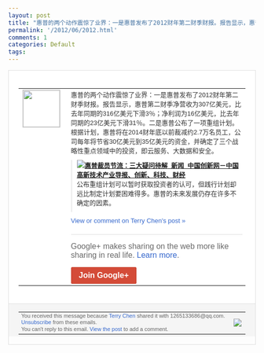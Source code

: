 ```yaml
---
layout: post
title: "惠普的两个动作震惊了业界：一是惠普发布了2012财年第二财季财报。报告显示，惠普第..."
permalink: '/2012/06/2012.html'
comments: 1
categories: Default
tags: 
---
```

<div style="border:solid 1px #dfdfdf;color:#686868;font:13px Arial"><div style="background-color:#fff;padding:20px;"><table cellpadding="0" cellspacing="0"><tr><td style="padding-right:15px;vertical-align:top"><a href="https://plus.google.com/_/notifications/ngemlink?&amp;emid=COjf-vv_sLACFeYiQAodtDAAAA&amp;path=%2F108643996575278738906&amp;dt=1338689758083"><img height="75" src="https://lh3.googleusercontent.com/-KKRGTyJ5Bl0/AAAAAAAAAAI/AAAAAAAAEEY/jllxqER5dCk/s75-c-k-a/photo.jpg" style="border:solid 1px #cccccc;" width="75"/></a></td><td style="width:578px;color:#333;font:13px Arial;vertical-align:top;"><div style="padding-bottom:10px">惠普的两个动作震惊了业界：一是惠普发布了<wbr/>2012财年第二财季财报。报告显示，惠普<wbr/>第二财季净营收为307亿美元，比去年同期<wbr/>的316亿美元下滑3％；净利润为16亿美<wbr/>元，比去年同期的23亿美元下滑31％。二<wbr/>是惠普公布了一项重组计划。根据计划，惠普<wbr/>将在2014财年底以前裁减约2.7万名员<wbr/>工，公司每年将节省30亿美元到35亿美元<wbr/>的资金，并确定了三个战略性重点领域中的投<wbr/>资，即云服务、大数据和安全。 &nbsp;</div><div style="margin-bottom:10px;padding-left:10px; border-left:2px solid #EAEAEA"><span style="margin-right:5px"><a href="http://www.chinahightech.com/html/743/2012/0601/101538.html" style="zSoyz"><img border="0" src="https://images3-focus-opensocial.googleusercontent.com/gadgets/proxy?url=https://s2.googleusercontent.com/s2/favicons?domain%3Dwww.chinahightech.com&amp;container=focus&amp;gadget=a&amp;rewriteMime=image/*&amp;refresh=31536000&amp;resize_h=16"/><span style="font-weight:bold">惠普裁员节流：三大疑问待解_新闻_中国创<wbr/>新网－中国高新技术产业导报、创新、科技、<wbr/>财经</span></a><div style="padding-bottom:10px">公布重组计划可以暂时获取投资者的认可，但<wbr/>践行计划却远比制定计划要困难得多。惠普的<wbr/>未来发展仍存在许多不确定的因素。</div></span></div><a href="https://plus.google.com/_/notifications/ngemlink?&amp;emid=COjf-vv_sLACFeYiQAodtDAAAA&amp;path=%2F108643996575278738906%2Fposts%2FMHFvpkTDXKZ%3Fgpinv%3DAMIXal8NZ_O_wGqPRENif4sjIHLfXBXjiSP-jMIkUIkMb_Pu2BZpjWHYQojHSJThquUj_Un3BFGmAq_q9zAFc9TzFeODm5psoci_AdDGKIpuNG9WJwlxwUo&amp;dt=1338689758083" style="color:#3366CC;text-decoration:none;">View or comment on Terry Chen's post »</a><div style="margin-top:20px;border-top:solid 1px #dfdfdf"><div style="padding:15px 0;color:#686868;font:16px Arial;">Google+ makes sharing on the web more like sharing in real life. <a href="http://www.google.com/+/learnmore/" style="color:#3366CC;text-decoration:none;">Learn more</a>.</div><a href="https://plus.google.com/_/notifications/ngemlink?&amp;emid=COjf-vv_sLACFeYiQAodtDAAAA&amp;path=%2F%3Fgpinv%3DAMIXal8NZ_O_wGqPRENif4sjIHLfXBXjiSP-jMIkUIkMb_Pu2BZpjWHYQojHSJThquUj_Un3BFGmAq_q9zAFc9TzFeODm5psoci_AdDGKIpuNG9WJwlxwUo&amp;dt=1338689758083" style="display:inline-block;padding:7px 15px;background-color:#d44b38; color:#fff;font-size:16px; font-weight:bold;border-radius:2px;border:solid 1px #c43b28; white-space:nowrap;text-decoration:none">Join Google+</a></div></td></tr></table></div><div style="border-top:solid 1px #dfdfdf;padding:0 20px; background-color:#f5f5f5"><table cellpadding="0" cellspacing="0" style="height:50px"><tbody><tr><td style="vertical-align:middle;width:100%; color:#636363;font:11px Arial; line-height:120%">You received this message because <a href="https://plus.google.com/_/notifications/ngemlink?&amp;emid=COjf-vv_sLACFeYiQAodtDAAAA&amp;path=%2F108643996575278738906%3Fgpinv%3DAMIXal8NZ_O_wGqPRENif4sjIHLfXBXjiSP-jMIkUIkMb_Pu2BZpjWHYQojHSJThquUj_Un3BFGmAq_q9zAFc9TzFeODm5psoci_AdDGKIpuNG9WJwlxwUo&amp;dt=1338689758083" style="color:#3366CC;text-decoration:none;">Terry Chen</a> shared it with 1265133686@qq.com. <a href="https://plus.google.com/_/notifications/ngemlink?&amp;emid=COjf-vv_sLACFeYiQAodtDAAAA&amp;path=%2F_%2Fnonplus%2Femailsettings%3Fgpinv%3DAMIXal8NZ_O_wGqPRENif4sjIHLfXBXjiSP-jMIkUIkMb_Pu2BZpjWHYQojHSJThquUj_Un3BFGmAq_q9zAFc9TzFeODm5psoci_AdDGKIpuNG9WJwlxwUo%26est%3DADH5u8Vx-5wqdAfH0RDn39Zsu8Weot-RkrCvPcL_jNXLzWaNdlJ1w_D1Jui2DmtD_sqVNErskGWCQtxASIdtIhGi4xzE3rJxOtF-CRBOmTTkbNs3nG6X2A73dGhmui8vzvQzfiU8CVWj&amp;dt=1338689758083" style="color:#3366CC;text-decoration:none;">Unsubscribe</a> from these emails.<br/>You can't reply to this email. <a href="https://plus.google.com/_/notifications/ngemlink?&amp;emid=COjf-vv_sLACFeYiQAodtDAAAA&amp;path=%2F108643996575278738906%2Fposts%2FMHFvpkTDXKZ%3Fgpinv%3DAMIXal8NZ_O_wGqPRENif4sjIHLfXBXjiSP-jMIkUIkMb_Pu2BZpjWHYQojHSJThquUj_Un3BFGmAq_q9zAFc9TzFeODm5psoci_AdDGKIpuNG9WJwlxwUo&amp;dt=1338689758083" style="color:#3366CC;text-decoration:none;">View the post</a> to add a comment.<br/></td><td><img src="https://ssl.gstatic.com/s2/oz/images/notifications/logo/google-plus-6617a72bb36cc548861652780c9e6ff1.png"/></td></tr></tbody></table></div></div>